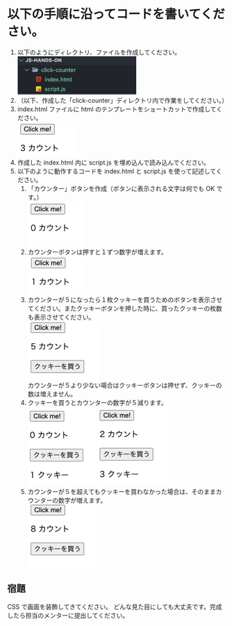 # 以下の手順に沿ってコードを書いてください。

1. 以下のようにディレクトリ、ファイルを作成してください。  
   ![image-1](./img/image-1.png)
2. （以下、作成した「click-counter」ディレクトリ内で作業をしてください。）
3. index.html ファイルに html のテンプレートをショートカットで作成してください。  
   ![image-3](./img/image-3.png)
4. 作成した index.html 内に script.js を埋め込んで読み込んでください。
5. 以下のように動作するコードを index.html と script.js を使って記述してください。
   1. 「カウンター」ボタンを作成（ボタンに表示される文字は何でも OK です。）  
      ![image-5_1](./img/image-5_1.png)
   2. カウンターボタンは押すと１ずつ数字が増えます。  
      ![image5_2](./img/image-5_2.png)
   3. カウンターが５になったら１枚クッキーを買うためのボタンを表示させてください。またクッキーボタンを押した時に、買ったクッキーの枚数も表示させてください。  
      ![image-5_3](./img/image-5_3.png)  
      カウンターが５より少ない場合はクッキーボタンは押せず、クッキーの数は増えません。
   4. クッキーを買うとカウンターの数字が５減ります。  
      ![image-5_4](./img/image-5_4.png) ![image-5_8](./img/image-5_8.png)
   5. カウンターが５を超えてもクッキーを買わなかった場合は、そのままカウンターの数字が増えます。  
      ![image-5_5](./img/image-5_5.png)

## 宿題

CSS で画面を装飾してきてください。
どんな見た目にしても大丈夫です。完成したら担当のメンターに提出してください。
